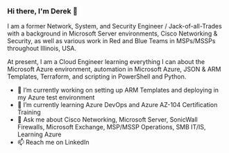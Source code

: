 ### Hi there, I'm Derek 👋

I am a former Network, System, and Security Engineer / Jack-of-all-Trades with a background in Microsoft Server environments, Cisco Networking & Security, as well as various work in Red and Blue Teams in MSPs/MSSPs throughout Illinois, USA.

At present, I am a Cloud Engineer learning everything I can about the Microsoft Azure environment, automation in Microsoft Azure, JSON & ARM Templates, Terraform, and scripting in PowerShell and Python.

- 🔭 I’m currently working on setting up ARM Templates and deploying in my Azure test environment
- 🌱 I’m currently learning Azure DevOps and Azure AZ-104 Certification Training
- 💬 Ask me about Cisco Networking, Microsoft Server, SonicWall Firewalls, Microsoft Exchange, MSP/MSSP Operations, SMB IT/IS, Learning Azure
- 📫 Reach me on LinkedIn

<!--
**seedsofchaos/seedsofchaos** is a ✨ _special_ ✨ repository because its `README.md` (this file) appears on your GitHub profile.


Here are some ideas to get you started:

- 🔭 I’m currently working on ...
- 🌱 I’m currently learning ...
- 👯 I’m looking to collaborate on ...
- 🤔 I’m looking for help with ...
- 💬 Ask me about ...
- 📫 How to reach me: ...
- 😄 Pronouns: ...
- ⚡ Fun fact: ...
-->
